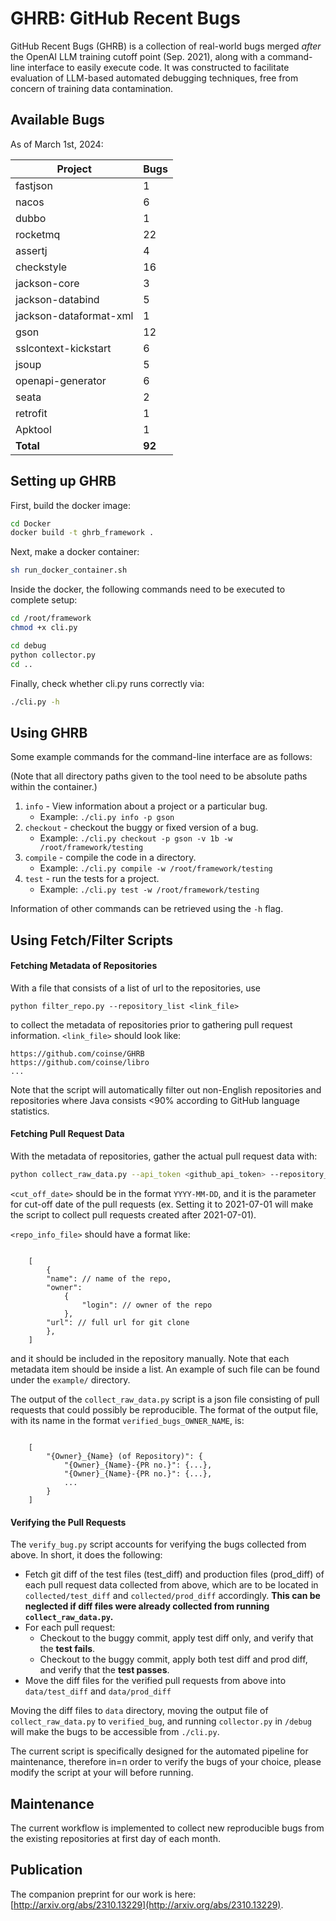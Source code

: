 # GHRB: GitHub Recent Bugs

GitHub Recent Bugs (GHRB) is a collection of real-world bugs merged _after_
the OpenAI LLM training cutoff point (Sep. 2021), along with a command-line
interface to easily execute code. It was constructed to facilitate
evaluation of LLM-based automated debugging techniques, free from concern
of training data contamination.

## Available Bugs

As of March 1st, 2024:

| Project | Bugs |
| ------- | ---- |
| fastjson | 1 |
| nacos | 6 |
| dubbo | 1 |
| rocketmq | 22 |
| assertj | 4 |
| checkstyle | 16 |
| jackson-core | 3 |
| jackson-databind | 5 |
| jackson-dataformat-xml | 1 |
| gson | 12 |
| sslcontext-kickstart | 6 |
| jsoup | 5 |
| openapi-generator | 6 |
| seata | 2 |
| retrofit | 1 |
| Apktool | 1 |
| **Total** | **92** |


## Setting up GHRB

First, build the docker image:
```bash
cd Docker
docker build -t ghrb_framework .
```

Next, make a docker container:
```bash
sh run_docker_container.sh
```

Inside the docker, the following commands need to be executed to complete setup:

```bash
cd /root/framework
chmod +x cli.py

cd debug
python collector.py
cd ..
```

Finally, check whether cli.py runs correctly via:
```bash
./cli.py -h
```

## Using GHRB

Some example commands for the command-line interface are as follows:

(Note that all directory paths given to the tool need to be absolute paths 
within the container.)

 1. `info` - View information about a project or a particular bug.
    *  Example: `./cli.py info -p gson`
 2. `checkout` - checkout the buggy or fixed version of a bug.
    *  Example: `./cli.py checkout -p gson -v 1b -w /root/framework/testing` 
 3. `compile` - compile the code in a directory.
    *  Example: `./cli.py compile -w /root/framework/testing`
 4. `test` - run the tests for a project.
    *  Example: `./cli.py test -w /root/framework/testing`


Information of other commands can be retrieved using the `-h` flag.

## Using Fetch/Filter Scripts

#### Fetching Metadata of Repositories

With a file that consists of a list of url to the repositories, use
```
python filter_repo.py --repository_list <link_file>
```
to collect the metadata of repositories prior to gathering pull request information. `<link_file>` should look like:

```
https://github.com/coinse/GHRB
https://github.com/coinse/libro
...
```

Note that the script will automatically filter out non-English repositories and repositories where Java consists <90% according to GitHub language statistics.
<br />

#### Fetching Pull Request Data

With the metadata of repositories, gather the actual pull request data with:

```bash
python collect_raw_data.py --api_token <github_api_token> --repository_file <repo_info_file> --date <cut_off_date>
```

`<cut_off_date>` should be in the format `YYYY-MM-DD`, and it is the parameter for cut-off date of the pull requests (ex. Setting it to 2021-07-01 will make the script to collect pull requests created after 2021-07-01).

`<repo_info_file>` should have a format like:

```jsonc

    [
        {
        "name": // name of the repo,
        "owner": 
            {
                "login": // owner of the repo
            },
        "url": // full url for git clone
        },
    ]

```

and it should be included in the repository manually. Note that each metadata item should be inside a list. An example of such file can be found under the `example/` directory.

The output of the `collect_raw_data.py` script is a json file consisting of pull requests that could possibly be reproducible. The format of the output file, with its name in the format `verified_bugs_OWNER_NAME`, is:

```jsonc

    [
        "{Owner}_{Name} (of Repository)": {
            "{Owner}_{Name}-{PR no.}": {...},
            "{Owner}_{Name}-{PR no.}": {...},
            ...
        }
    ]
```

#### Verifying the Pull Requests

The `verify_bug.py` script accounts for verifying the bugs collected from above. In short, it does the following:

* Fetch git diff of the test files (test_diff) and production files (prod_diff) of each pull request data collected from above, which are to be located in `collected/test_diff` and `collected/prod_diff` accordingly. **This can be neglected if diff files were already collected from running `collect_raw_data.py`.**
* For each pull request:
    * Checkout to the buggy commit, apply test diff only, and verify that the **test fails**.
    * Checkout to the buggy commit, apply both test diff and prod diff, and verify that the **test passes**.
* Move the diff files for the verified pull requests from above into `data/test_diff` and `data/prod_diff`

Moving the diff files to `data` directory, moving the output file of `collect_raw_data.py` to `verified_bug`, and running `collector.py` in `/debug` will make the bugs to be accessible from `./cli.py`.

The current script is specifically designed for the automated pipeline for maintenance, therefore in=n order to verify the bugs of your choice, please modify the script at your will before running.

## Maintenance

The current workflow is implemented to collect new reproducible bugs from the existing repositories at first day of each month.

## Publication

The companion preprint for our work is here: [http://arxiv.org/abs/2310.13229](http://arxiv.org/abs/2310.13229).
